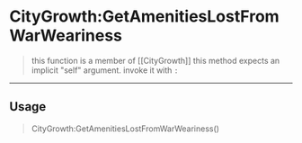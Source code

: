 # CityGrowth:GetAmenitiesLostFromWarWeariness
> this function is a member of [[CityGrowth]]
> this method expects an implicit "self" argument. invoke it with `:`
-----
## Usage
> CityGrowth:GetAmenitiesLostFromWarWeariness()
